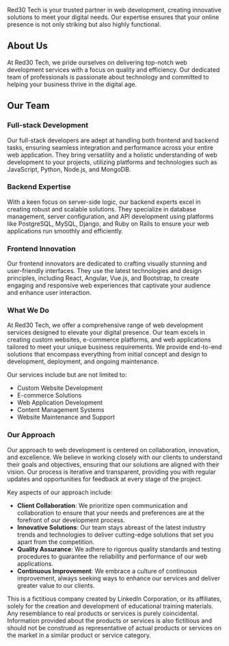 Red30 Tech is your trusted partner in web development, creating innovative solutions to meet your digital needs. Our expertise ensures that your online presence is not only striking but also highly functional. 

## About Us 

At Red30 Tech, we pride ourselves on delivering top-notch web development services with a focus on quality and efficiency. Our dedicated team of professionals is passionate about technology and committed to helping your business thrive in the digital age. 

## Our Team 

### Full-stack Development 
Our full-stack developers are adept at handling both frontend and backend tasks, ensuring seamless integration and performance across your entire web application. They bring versatility and a holistic understanding of web development to your projects, utilizing platforms and technologies such as JavaScript, Python, Node.js, and MongoDB. 
### Backend Expertise 
With a keen focus on server-side logic, our backend experts excel in creating robust and scalable solutions. They specialize in database management, server configuration, and API development using platforms like PostgreSQL, MySQL, Django, and Ruby on Rails to ensure your web applications run smoothly and efficiently. 
### Frontend Innovation 
Our frontend innovators are dedicated to crafting visually stunning and user-friendly interfaces. They use the latest technologies and design principles, including React, Angular, Vue.js, and Bootstrap, to create engaging and responsive web experiences that captivate your audience and enhance user interaction. 
### What We Do 
At Red30 Tech, we offer a comprehensive range of web development services designed to elevate your digital presence. Our team excels in creating custom websites, e-commerce platforms, and web applications tailored to meet your unique business requirements. We provide end-to-end solutions that encompass everything from initial concept and design to development, deployment, and ongoing maintenance.

Our services include but are not limited to: 
- Custom Website Development 
- E-commerce Solutions 
- Web Application Development 
- Content Management Systems 
- Website Maintenance and Support 
### Our Approach 
Our approach to web development is centered on collaboration, innovation, and excellence. We believe in working closely with our clients to understand their goals and objectives, ensuring that our solutions are aligned with their vision. Our process is iterative and transparent, providing you with regular updates and opportunities for feedback at every stage of the project. 

Key aspects of our approach include: 
- **Client Collaboration**: We prioritize open communication and collaboration to ensure that your needs and preferences are at the forefront of our development process. 
- **Innovative Solutions**: Our team stays abreast of the latest industry trends and technologies to deliver cutting-edge solutions that set you apart from the competition. 
- **Quality Assurance**: We adhere to rigorous quality standards and testing procedures to guarantee the reliability and performance of our web applications. 
- **Continuous Improvement**: We embrace a culture of continuous improvement, always seeking ways to enhance our services and deliver greater value to our clients. 

This is a fictitious company created by LinkedIn Corporation, or its affiliates, solely for the creation and development of educational training materials. Any resemblance to real products or services is purely coincidental. Information provided about the products or services is also fictitious and should not be construed as representative of actual products or services on the market in a similar product or service category.
